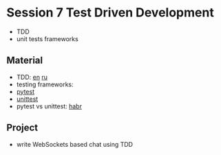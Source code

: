 # Session 7 Test Driven Development
- TDD
- unit tests frameworks


## Material
- TDD: [en](https://en.wikipedia.org/wiki/Test-driven_development) [ru](https://ru.wikipedia.org/wiki/%D0%A0%D0%B0%D0%B7%D1%80%D0%B0%D0%B1%D0%BE%D1%82%D0%BA%D0%B0_%D1%87%D0%B5%D1%80%D0%B5%D0%B7_%D1%82%D0%B5%D1%81%D1%82%D0%B8%D1%80%D0%BE%D0%B2%D0%B0%D0%BD%D0%B8%D0%B5)
- testing frameworks: 
- [pytest](https://docs.pytest.org/en/latest/)
- [unittest](https://docs.python.org/3/library/unittest.html)
- pytest vs unittest: [habr](https://habr.com/ru/post/269759/)

## Project
- write WebSockets based chat using TDD
